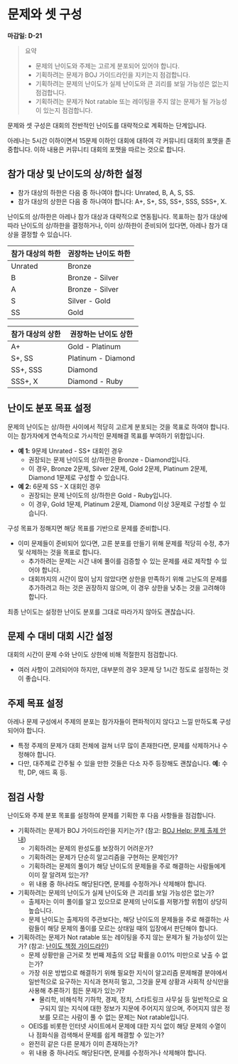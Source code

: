 # 문제와 셋 구성

**마감일: D-21**

> 요약
>
> - 문제의 난이도와 주제는 고르게 분포되어 있어야 합니다.
> - 기획하려는 문제가 BOJ 가이드라인을 지키는지 점검합니다.
> - 기획하려는 문제의 난이도가 실제 난이도와 큰 괴리를 보일 가능성은 없는지 점검합니다.
> - 기획하려는 문제가 Not ratable 또는 레이팅을 주지 않는 문제가 될 가능성이 있는지 점검합니다.

문제와 셋 구성은 대회의 전반적인 난이도를 대략적으로 계획하는 단계입니다.

아레나는 5시간 이하이면서 15문제 이하인 대회에 대하여 각 커뮤니티 대회의 포맷을 존중합니다. 이하 내용은 커뮤니티 대회의 포맷을 따르는 것으로 합니다.

## 참가 대상 및 난이도의 상/하한 설정

- 참가 대상의 하한은 다음 중 하나여야 합니다: Unrated, B, A, S, SS.
- 참가 대상의 상한은 다음 중 하나여야 합니다: A+, S+, SS, SS+, SSS, SSS+, X.

난이도의 상/하한은 아레나 참가 대상과 대략적으로 연동됩니다. 목표하는 참가 대상에 따라 난이도의 상/하한을 결정하거나, 이미 상/하한이 준비되어 있다면, 아레나 참가 대상을 결정할 수 있습니다.

| 참가 대상의 하한 | 권장하는 난이도 하한 |
| ---------------- | -------------------- |
| Unrated          | Bronze               |
| B                | Bronze - Silver      |
| A                | Bronze - Silver      |
| S                | Silver - Gold        |
| SS               | Gold                 |

| 참가 대상의 상한 | 권장하는 난이도 상한 |
| ---------------- | -------------------- |
| A+               | Gold - Platinum      |
| S+, SS           | Platinum - Diamond   |
| SS+, SSS         | Diamond              |
| SSS+, X          | Diamond - Ruby       |

## 난이도 분포 목표 설정

문제의 난이도는 상/하한 사이에서 적당히 고르게 분포되는 것을 목표로 하여야 합니다. 이는 참가자에게 연속적으로 가시적인 문제해결 목표를 부여하기 위함입니다.

- **예 1:** 9문제 Unrated - SS+ 대회인 경우
  - 권장되는 문제 난이도의 상/하한은 Bronze - Diamond입니다.
  - 이 경우, Bronze 2문제, Silver 2문제, Gold 2문제, Platinum 2문제, Diamond 1문제로 구성할 수 있습니다.
- **예 2:** 6문제 SS - X 대회인 경우
  - 권장되는 문제 난이도의 상/하한은 Gold - Ruby입니다.
  - 이 경우, Gold 1문제, Platinum 2문제, Diamond 이상 3문제로 구성할 수 있습니다.

구성 목표가 정해지면 해당 목표를 기반으로 문제를 준비합니다.
- 이미 문제들이 준비되어 있다면, 고른 분포를 만들기 위해 문제를 적당히 수정, 추가 및 삭제하는 것을 목표로 합니다.
  - 추가하려는 문제는 시간 내에 풀이를 검증할 수 있는 문제를 새로 제작할 수 있어야 합니다.
  - 대회까지의 시간이 많이 남지 않았다면 상한을 만족하기 위해 고난도의 문제를 추가하려고 하는 것은 권장하지 않으며, 이 경우 상한을 낮추는 것을 고려해야 합니다.

최종 난이도는 설정한 난이도 분포를 그대로 따라가지 않아도 괜찮습니다.

## 문제 수 대비 대회 시간 설정

대회의 시간이 문제 수와 난이도 상한에 비해 적절한지 점검합니다.

- 여러 사항이 고려되어야 하지만, 대부분의 경우 3문제 당 1시간 정도로 설정하는 것이 좋습니다.

## 주제 목표 설정

아레나 문제 구성에서 주제의 분포는 참가자들이 편파적이지 않다고 느낄 만하도록 구성되어야 합니다.

- 특정 주제의 문제가 대회 전체에 걸쳐 너무 많이 존재한다면, 문제를 삭제하거나 수정해야 합니다.
- 다만, 대주제로 간주될 수 있을 만한 것들은 다소 자주 등장해도 괜찮습니다. **예:** 수학, DP, 애드 혹 등.

## 점검 사항

난이도와 주제 분포 목표를 설정하여 문제를 기획한 후 다음 사항들을 점검합니다.

- 기획하려는 문제가 BOJ 가이드라인을 지키는가? (참고: [BOJ Help: 문제 출제 안내](https://help.acmicpc.net/problem/add))
  - 기획하려는 문제의 완성도를 보장하기 어려운가?
  - 기획하려는 문제가 단순히 알고리즘을 구현하는 문제인가?
  - 기획하려는 문제의 풀이가 해당 난이도의 문제들을 주로 해결하는 사람들에게 이미 잘 알려져 있는가?
  - 위 내용 중 하나라도 해당된다면, 문제를 수정하거나 삭제해야 합니다.
- 기획하려는 문제의 난이도가 실제 난이도와 큰 괴리를 보일 가능성은 없는가?
  - 출제자는 이미 풀이를 알고 있으므로 문제의 난이도를 저평가할 위험이 상당히 높습니다.
  - 문제 난이도는 출제자의 주관보다는, 해당 난이도의 문제들을 주로 해결하는 사람들이 해당 문제의 풀이를 모르는 상태일 때의 입장에서 판단해야 합니다.
- 기획하려는 문제가 Not ratable 또는 레이팅을 주지 않는 문제가 될 가능성이 있는가? (참고: [난이도 책정 가이드라인](https://solved.ac/guideline))
  - 문제 상황만을 근거로 첫 번째 제출의 오답 확률을 0.01% 미만으로 낮출 수 없는가?
  - 가장 쉬운 방법으로 해결하기 위해 필요한 지식이 알고리즘 문제해결 분야에서 일반적으로 요구하는 지식과 현저히 멀고, 그것을 문제 상황과 사회적 상식만을 사용해 추론하기 힘든 문제가 있는가?
    - 물리학, 비해석적 기하학, 경제, 정치, 스타트링크 사무실 등 일반적으로 요구되지 않는 지식에 대한 정보가 지문에 주어지지 않으며, 주어지지 않은 정보를 모르는 사람이 풀 수 없는 문제는 Not ratable입니다.
  - OEIS를 비롯한 인터넷 사이트에서 문제에 대한 지식 없이 해당 문제의 수열이나 점화식을 검색해서 문제를 쉽게 해결할 수 있는가?
  - 완전히 같은 다른 문제가 이미 존재하는가?
  - 위 내용 중 하나라도 해당된다면, 문제를 수정하거나 삭제해야 합니다.